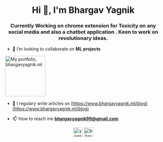 <h1 align="center">Hi 👋, I'm Bhargav Yagnik</h1>
<h3 align="center">Currently Working on chrome extension for Toxicity on any social media and also a chatbot application . Keen to work on revolutionary ideas.</h3>


- 👯 I’m looking to collaborate on **ML projects**

<a title="Portfolio, bhargavyagnik.ml" href="https://www.bhargavyagnik.ml/"><img alt="My portfolio, bhargavyagnik.ml" src="https://raw.githubusercontent.com/saurabhdaware/saurabhdaware/master/icons/portfoliobutton.png" width="130" /></a>

- 📝 I regulary write articles on [https://www.bhargavyagnik.ml/blog](https://www.bhargavyagnik.ml/blog)

- 📫 How to reach me **bhargavyagnik99@gmail.com**


<p align="center">
<a href="https://twitter.com/yagnikbhargav" target="blank"><img align="center" src="https://cdn.jsdelivr.net/npm/simple-icons@3.0.1/icons/twitter.svg" alt="yagnikbhargav" height="30" width="30" /></a>
<a href="https://linkedin.com/in/bhargav-yagnik-745518168" target="blank"><img align="center" src="https://cdn.jsdelivr.net/npm/simple-icons@3.0.1/icons/linkedin.svg" alt="bhargav-yagnik-745518168" height="30" width="30" /></a>
</p>
